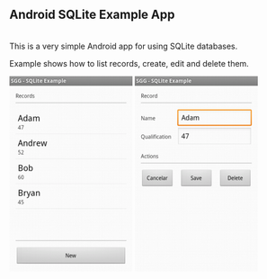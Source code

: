 ## Android SQLite Example App
<br/>
This is a very simple Android app for using SQLite databases.

Example shows how to list records, create, edit and delete them.

![Screenshot 1](screenshots/samugg-android-sqlite-example-screenchost-1.png?raw=true) ![Screenshot 2](screenshots/samugg-android-sqlite-example-screenchost-2.png?raw=true)
